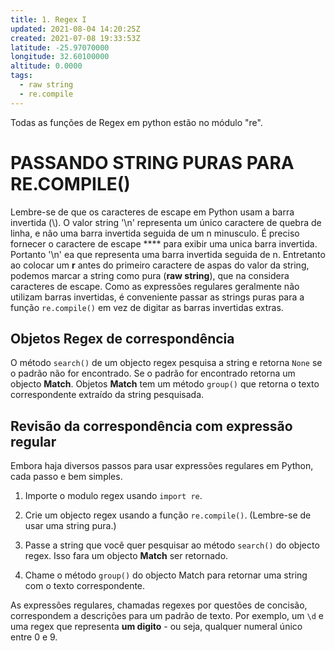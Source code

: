 ```yaml
---
title: 1. Regex I
updated: 2021-08-04 14:20:25Z
created: 2021-07-08 19:33:53Z
latitude: -25.97070000
longitude: 32.60100000
altitude: 0.0000
tags:
  - raw string
  - re.compile
---
```


Todas as funções de Regex em python estão no módulo "re".

# PASSANDO STRING PURAS PARA RE.COMPILE()

Lembre-se de que os caracteres de escape em Python usam a barra invertida (\\). O valor string '\\n' representa um único caractere de quebra de linha, e não uma barra invertida seguida de um n minusculo.
É preciso fornecer o caractere de escape **** para exibir uma unica barra invertida. Portanto '\\n' ea que representa uma barra invertida seguida de n. Entretanto ao colocar um **r** antes do primeiro caractere de aspas do valor da string, podemos marcar a string como pura (**raw string**), que na considera caracteres de escape.
Como as expressões regulares geralmente não utilizam barras invertidas, é conveniente passar as strings puras para a função `re.compile()` em vez de digitar as barras invertidas extras.

## Objetos Regex de correspondência

O método `search()` de um objecto regex pesquisa a string e retorna `None` se o padrão não for encontrado. Se o padrão for encontrado retorna um objecto **Match**. Objetos **Match** tem um método `group()` que retorna o texto correspondente extraído da string pesquisada.

## Revisão da correspondência com expressão regular

Embora haja diversos passos para usar expressões regulares em Python, cada passo e bem simples.

1.  Importe o modulo regex usando `import re`.
    
2.  Crie um objecto regex usando a função `re.compile()`. (Lembre-se de usar uma string pura.)
    
3.  Passe a string que você quer pesquisar ao método `search()` do objecto regex. Isso fara um objecto **Match** ser retornado.
    
4.  Chame o método `group()` do objecto Match para retornar uma string com o texto correspondente.
    

As expressões regulares, chamadas regexes por questões de concisão, correspondem a descrições para um padrão de texto.
Por exemplo, um `\d` e uma regex que representa **um digito** \- ou seja, qualquer numeral único entre 0 e 9.